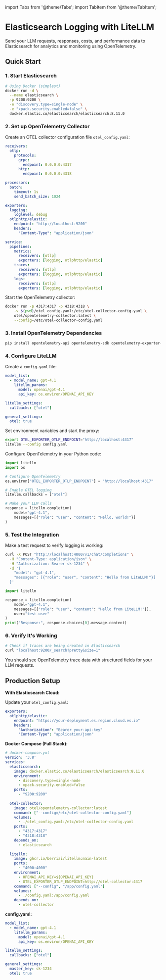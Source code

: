 import Tabs from '@theme/Tabs';
import TabItem from '@theme/TabItem';

# Elasticsearch Logging with LiteLLM

Send your LLM requests, responses, costs, and performance data to Elasticsearch for analytics and monitoring using OpenTelemetry.

## Quick Start

### 1. Start Elasticsearch

```bash
# Using Docker (simplest)
docker run -d \
  --name elasticsearch \
  -p 9200:9200 \
  -e "discovery.type=single-node" \
  -e "xpack.security.enabled=false" \
  docker.elastic.co/elasticsearch/elasticsearch:8.11.0
```

### 2. Set up OpenTelemetry Collector

Create an OTEL collector configuration file `otel_config.yaml`:

```yaml
receivers:
  otlp:
    protocols:
      grpc:
        endpoint: 0.0.0.0:4317
      http:
        endpoint: 0.0.0.0:4318

processors:
  batch:
    timeout: 1s
    send_batch_size: 1024

exporters:
  logging:
    loglevel: debug
  otlphttp/elastic:
    endpoint: "http://localhost:9200"
    headers: 
      "Content-Type": "application/json"

service:
  pipelines:
    metrics:
      receivers: [otlp]
      exporters: [logging, otlphttp/elastic]
    traces:
      receivers: [otlp]
      exporters: [logging, otlphttp/elastic]
    logs: 
      receivers: [otlp]
      exporters: [logging, otlphttp/elastic]
```

Start the OpenTelemetry collector:
```bash
docker run -p 4317:4317 -p 4318:4318 \
    -v $(pwd)/otel_config.yaml:/etc/otel-collector-config.yaml \
    otel/opentelemetry-collector:latest \
    --config=/etc/otel-collector-config.yaml
```

### 3. Install OpenTelemetry Dependencies

```bash
pip install opentelemetry-api opentelemetry-sdk opentelemetry-exporter-otlp
```

### 4. Configure LiteLLM

<Tabs>
<TabItem value="proxy" label="LiteLLM Proxy">

Create a `config.yaml` file:

```yaml
model_list:
  - model_name: gpt-4.1
    litellm_params:
      model: openai/gpt-4.1
      api_key: os.environ/OPENAI_API_KEY

litellm_settings:
  callbacks: ["otel"]

general_settings:
  otel: true
```

Set environment variables and start the proxy:
```bash
export OTEL_EXPORTER_OTLP_ENDPOINT="http://localhost:4317"
litellm --config config.yaml
```

</TabItem>
<TabItem value="python-sdk" label="Python SDK">

Configure OpenTelemetry in your Python code:

```python
import litellm
import os

# Configure OpenTelemetry
os.environ["OTEL_EXPORTER_OTLP_ENDPOINT"] = "http://localhost:4317"

# Enable OTEL logging
litellm.callbacks = ["otel"]

# Make your LLM calls
response = litellm.completion(
    model="gpt-4.1",
    messages=[{"role": "user", "content": "Hello, world!"}]
)
```

</TabItem>
</Tabs>

### 5. Test the Integration

Make a test request to verify logging is working:

<Tabs>
<TabItem value="curl-proxy" label="Test Proxy">

```bash
curl -X POST "http://localhost:4000/v1/chat/completions" \
  -H "Content-Type: application/json" \
  -H "Authorization: Bearer sk-1234" \
  -d '{
    "model": "gpt-4.1",
    "messages": [{"role": "user", "content": "Hello from LiteLLM!"}]
  }'
```

</TabItem>
<TabItem value="python-test" label="Test Python SDK">

```python
import litellm

response = litellm.completion(
    model="gpt-4.1",
    messages=[{"role": "user", "content": "Hello from LiteLLM!"}],
    user="test-user"
)
print("Response:", response.choices[0].message.content)
```

</TabItem>
</Tabs>

### 6. Verify It's Working

```bash
# Check if traces are being created in Elasticsearch
curl "localhost:9200/_search?pretty&size=1"
```

You should see OpenTelemetry trace data with structured fields for your LLM requests.

## Production Setup

**With Elasticsearch Cloud:**

Update your `otel_config.yaml`:
```yaml
exporters:
  otlphttp/elastic:
    endpoint: "https://your-deployment.es.region.cloud.es.io"
    headers: 
      "Authorization": "Bearer your-api-key"
      "Content-Type": "application/json"
```

**Docker Compose (Full Stack):**
```yaml
# docker-compose.yml
version: '3.8'
services:
  elasticsearch:
    image: docker.elastic.co/elasticsearch/elasticsearch:8.11.0
    environment:
      - discovery.type=single-node
      - xpack.security.enabled=false
    ports:
      - "9200:9200"
      
  otel-collector:
    image: otel/opentelemetry-collector:latest
    command: ["--config=/etc/otel-collector-config.yaml"]
    volumes:
      - ./otel_config.yaml:/etc/otel-collector-config.yaml
    ports:
      - "4317:4317"
      - "4318:4318"
    depends_on:
      - elasticsearch
      
  litellm:
    image: ghcr.io/berriai/litellm:main-latest
    ports:
      - "4000:4000"
    environment:
      - OPENAI_API_KEY=${OPENAI_API_KEY}
      - OTEL_EXPORTER_OTLP_ENDPOINT=http://otel-collector:4317
    command: ["--config", "/app/config.yaml"]
    volumes:
      - ./config.yaml:/app/config.yaml
    depends_on:
      - otel-collector
```

**config.yaml:**
```yaml
model_list:
  - model_name: gpt-4.1
    litellm_params:
      model: openai/gpt-4.1
      api_key: os.environ/OPENAI_API_KEY

litellm_settings:
  callbacks: ["otel"]

general_settings:
  master_key: sk-1234
  otel: true
```